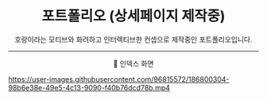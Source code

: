 <h1 align = 'center'> 포트폴리오 (상세페이지 제작중)</h1>

<p align = 'center'> 호랑이라는 모티브와 화려하고 인터렉티브한 컨셉으로 제작중인 포트폴리오입니다.</p>

---

<p align = 'center'> 📌 인덱스 화면</p>

https://user-images.githubusercontent.com/96815572/186800304-98b6e38e-49e5-4c13-9090-f40b76dcd78b.mp4
